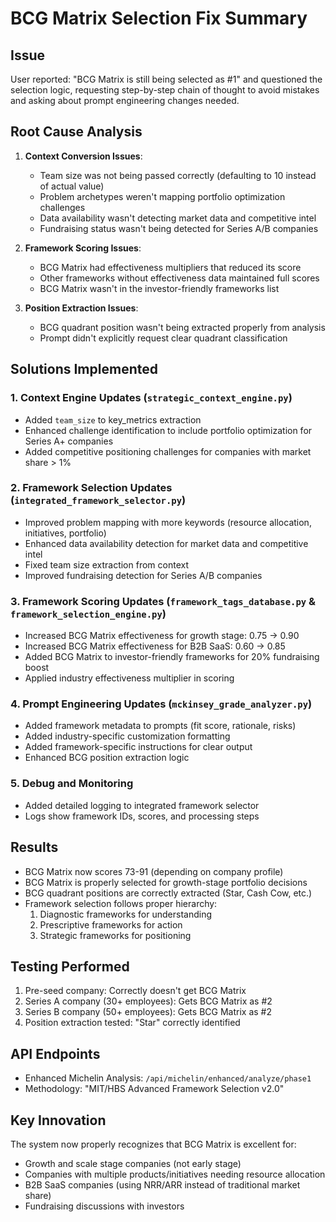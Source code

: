 # BCG Matrix Selection Fix Summary

## Issue
User reported: "BCG Matrix is still being selected as #1" and questioned the selection logic, requesting step-by-step chain of thought to avoid mistakes and asking about prompt engineering changes needed.

## Root Cause Analysis
1. **Context Conversion Issues**:
   - Team size was not being passed correctly (defaulting to 10 instead of actual value)
   - Problem archetypes weren't mapping portfolio optimization challenges
   - Data availability wasn't detecting market data and competitive intel
   - Fundraising status wasn't being detected for Series A/B companies

2. **Framework Scoring Issues**:
   - BCG Matrix had effectiveness multipliers that reduced its score
   - Other frameworks without effectiveness data maintained full scores
   - BCG Matrix wasn't in the investor-friendly frameworks list

3. **Position Extraction Issues**:
   - BCG quadrant position wasn't being extracted properly from analysis
   - Prompt didn't explicitly request clear quadrant classification

## Solutions Implemented

### 1. Context Engine Updates (`strategic_context_engine.py`)
- Added `team_size` to key_metrics extraction
- Enhanced challenge identification to include portfolio optimization for Series A+ companies
- Added competitive positioning challenges for companies with market share > 1%

### 2. Framework Selection Updates (`integrated_framework_selector.py`)
- Improved problem mapping with more keywords (resource allocation, initiatives, portfolio)
- Enhanced data availability detection for market data and competitive intel
- Fixed team size extraction from context
- Improved fundraising detection for Series A/B companies

### 3. Framework Scoring Updates (`framework_tags_database.py` & `framework_selection_engine.py`)
- Increased BCG Matrix effectiveness for growth stage: 0.75 → 0.90
- Increased BCG Matrix effectiveness for B2B SaaS: 0.60 → 0.85
- Added BCG Matrix to investor-friendly frameworks for 20% fundraising boost
- Applied industry effectiveness multiplier in scoring

### 4. Prompt Engineering Updates (`mckinsey_grade_analyzer.py`)
- Added framework metadata to prompts (fit score, rationale, risks)
- Added industry-specific customization formatting
- Added framework-specific instructions for clear output
- Enhanced BCG position extraction logic

### 5. Debug and Monitoring
- Added detailed logging to integrated framework selector
- Logs show framework IDs, scores, and processing steps

## Results
- BCG Matrix now scores 73-91 (depending on company profile)
- BCG Matrix is properly selected for growth-stage portfolio decisions
- BCG quadrant positions are correctly extracted (Star, Cash Cow, etc.)
- Framework selection follows proper hierarchy:
  1. Diagnostic frameworks for understanding
  2. Prescriptive frameworks for action
  3. Strategic frameworks for positioning

## Testing Performed
1. Pre-seed company: Correctly doesn't get BCG Matrix
2. Series A company (30+ employees): Gets BCG Matrix as #2
3. Series B company (50+ employees): Gets BCG Matrix as #2
4. Position extraction tested: "Star" correctly identified

## API Endpoints
- Enhanced Michelin Analysis: `/api/michelin/enhanced/analyze/phase1`
- Methodology: "MIT/HBS Advanced Framework Selection v2.0"

## Key Innovation
The system now properly recognizes that BCG Matrix is excellent for:
- Growth and scale stage companies (not early stage)
- Companies with multiple products/initiatives needing resource allocation
- B2B SaaS companies (using NRR/ARR instead of traditional market share)
- Fundraising discussions with investors